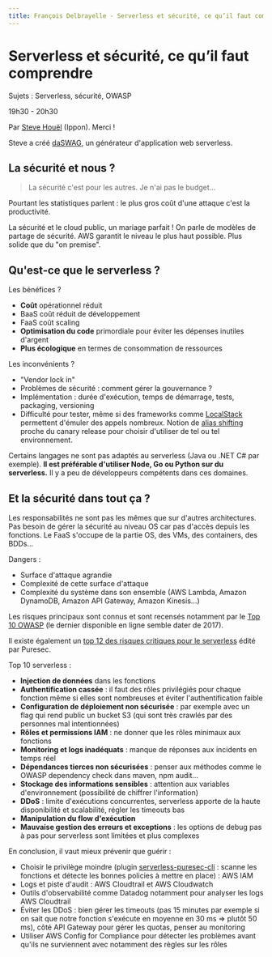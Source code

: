 ```yaml
---
title: François Delbrayelle - Serverless et sécurité, ce qu’il faut comprendre
---
```


# Serverless et sécurité, ce qu’il faut comprendre

Sujets : Serverless, sécurité, OWASP

19h30 - 20h30

Par [Steve Houël](https://twitter.com/SteveHouel) (Ippon). Merci !

Steve a créé [daSWAG](https://www.daswag.tech/), un générateur d'application web serverless.

## La sécurité et nous ?

> La sécurité c'est pour les autres. Je n'ai pas le budget...

Pourtant les statistiques parlent : le plus gros coût d'une attaque c'est la productivité.

La sécurité et le cloud public, un mariage parfait !
On parle de modèles de partage de sécurité. AWS garantit le niveau le plus haut possible. Plus solide que du "on premise".

## Qu'est-ce que le serverless ?

Les bénéfices ?
- __Coût__ opérationnel réduit
- BaaS coût réduit de développement
- FaaS coût scaling
- __Optimisation du code__ primordiale pour éviter les dépenses inutiles d'argent
- __Plus écologique__ en termes de consommation de ressources

Les inconvénients ?
- "Vendor lock in"
- Problèmes de sécurité : comment gérer la gouvernance ?
- Implémentation : durée d'exécution, temps de démarrage, tests, packaging, versioning
- Difficulté pour tester, même si des frameworks comme [LocalStack](https://github.com/localstack/localstack) permettent d'émuler des appels nombreux. Notion de [alias shifting](https://docs.aws.amazon.com/fr_fr/lambda/latest/dg/lambda-traffic-shifting-using-aliases.html) proche du canary release pour choisir d'utiliser de tel ou tel environnement.

Certains langages ne sont pas adaptés au serverless (Java ou .NET C# par exemple). __Il est préférable d'utiliser Node, Go ou Python sur du serverless.__ Il y a peu de développeurs compétents dans ces domaines.

## Et la sécurité dans tout ça ?

Les responsabilités ne sont pas les mêmes que sur d'autres architectures. Pas besoin de gérer la sécurité au niveau OS car pas d'accès depuis les fonctions. Le FaaS s'occupe de la partie OS, des VMs, des containers, des BDDs...

Dangers :
- Surface d'attaque agrandie
- Complexité de cette surface d'attaque
- Complexité du système dans son ensemble (AWS Lambda, Amazon DynamoDB, Amazon API Gateway, Amazon Kinesis...)

Les risques principaux sont connus et sont recensés notamment par le [Top 10 OWASP](https://www.owasp.org/index.php/Top_10-2017_Top_10) (le dernier disponible en ligne semble dater de 2017).

Il existe également un [top 12 des risques critiques pour le serverless](https://www.puresec.io/serverless-security-top-12-csa-puresec) édité par Puresec.

Top 10 serverless :
- __Injection de données__ dans les fonctions
- __Authentification cassée__ : il faut des rôles privilégiés pour chaque fonction même si elles sont nombreuses et éviter l'authentification faible
- __Configuration de déploiement non sécurisée__ : par exemple avec un flag qui rend public un bucket S3 (qui sont très crawlés par des personnes mal intentionnées)
- __Rôles et permissions IAM__ : ne donner que les rôles minimaux aux fonctions
- __Monitoring et logs inadéquats__ : manque de réponses aux incidents en temps réel
- __Dépendances tierces non sécurisées__ : penser aux méthodes comme le OWASP dependency check dans maven, npm audit...
- __Stockage des informations sensibles__ : attention aux variables d'environnement (possibilité de chiffrer l'information)
- __DDoS__ : limite d'exécutions concurrentes, serverless apporte de la haute disponibilité et scalabilité, régler les timeouts bas
- __Manipulation du flow d'exécution__
- __Mauvaise gestion des erreurs et exceptions__ : les options de debug pas à pas pour serverless sont limitées et plus complexes

En conclusion, il vaut mieux prévenir que guérir :
- Choisir le privilège moindre (plugin [serverless-puresec-cli](https://github.com/puresec/serverless-puresec-cli/) : scanne les fonctions et détecte les bonnes policies à mettre en place) : AWS IAM
- Logs et piste d'audit : AWS Cloudtrail et AWS Cloudwatch
- Outils d'observabilité comme Datadog notamment pour analyser les logs AWS Cloudtrail
- Éviter les DDoS : bien gérer les timeouts (pas 15 minutes par exemple si on sait que notre fonction s'exécute en moyenne en 30 ms => plutôt 50 ms), côté API Gateway pour gérer les quotas, penser au monitoring
- Utiliser AWS Config for Compliance pour détecter les problèmes avant qu'ils ne surviennent avec notamment des règles sur les rôles